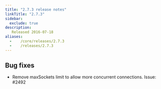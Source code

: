 ```yaml
---
title: "2.7.3 release notes"
linkTitle: "2.7.3"
sidebar:
  exclude: true
description:
   Released 2016-07-18
aliases:
  -    /core/releases/2.7.3
  -    /releases/2.7.3
---
```


## Bug fixes

- Remove maxSockets limit to allow more concurrent connections. Issue: #2492
